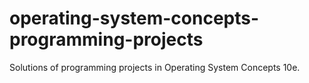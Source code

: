 # operating-system-concepts-programming-projects
Solutions of programming projects in Operating System Concepts 10e.
